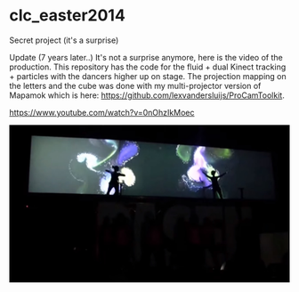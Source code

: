 clc_easter2014
==============

Secret project (it's a surprise)

Update (7 years later..) It's not a surprise anymore, here is the video of the production. This repository has the code for the fluid + dual Kinect tracking + particles with the dancers higher up on stage.
The projection mapping on the letters and the cube was done with my multi-projector version of Mapamok which is here: https://github.com/lexvandersluijs/ProCamToolkit. 

https://www.youtube.com/watch?v=0nOhzIkMoec

![Photo from the performance](https://github.com/lexvandersluijs/clc/blob/9ff10199e597a7e011eb1a9802369307843770b4/Easter2014-fluid-particles-dancers.jpg)

